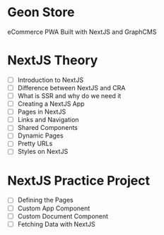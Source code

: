 # Geon Store

eCommerce PWA Built with NextJS and GraphCMS

# NextJS Theory

- [ ] Introduction to NextJS
- [ ] Difference between NextJS and CRA
- [ ] What is SSR and why do we need it
- [ ] Creating a NextJS App
- [ ] Pages in NextJS
- [ ] Links and Navigation
- [ ] Shared Components
- [ ] Dynamic Pages
- [ ] Pretty URLs
- [ ] Styles on NextJS

# NextJS Practice Project

- [ ] Defining the Pages
- [ ] Custom App Component
- [ ] Custom Document Component
- [ ] Fetching Data with NextJS
